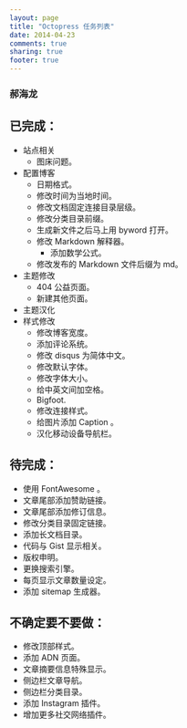```yaml
---
layout: page
title: "Octopress 任务列表"
date: 2014-04-23
comments: true
sharing: true
footer: true
---
```

### 郝海龙

## 已完成：
- 站点相关
	- 图床问题。
- 配置博客
	- 日期格式。
	- 修改时间为当地时间。
	- 修改文档固定连接目录层级。
	- 修改分类目录前缀。
	- 生成新文件之后马上用 byword 打开。
	- 修改 Markdown 解释器。
		- 添加数学公式。
	- 修改发布的 Markdown 文件后缀为 md。
- 主题修改
	- 404 公益页面。
	- 新建其他页面。
- 主题汉化
- 样式修改
	- 修改博客宽度。
	- 添加评论系统。
	- 修改 disqus 为简体中文。
	- 修改默认字体。
	- 修改字体大小。
	- 给中英文间加空格。
	- Bigfoot.
	- 修改连接样式。
	- 给图片添加 Caption 。
	- 汉化移动设备导航栏。

## 待完成：

* 使用 FontAwesome 。
* 文章尾部添加赞助链接。
* 文章尾部添加修订信息。
* 修改分类目录固定链接。
* 添加长文档目录。
* 代码与 Gist 显示相关。
* 版权申明。
* 更换搜索引擎。
* 每页显示文章数量设定。
* 添加 sitemap 生成器。

## 不确定要不要做：

* 修改顶部样式。
* 添加 ADN 页面。
* 文章摘要信息特殊显示。
* 侧边栏文章导航。
* 侧边栏分类目录。
* 添加 Instagram 插件。
* 增加更多社交网络插件。